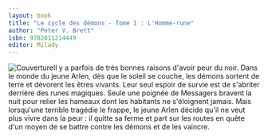 ```yaml
---
layout: book
title: "Le cycle des démons - Tome 1 : L'Homme-rune"
author: "Peter V. Brett"
isbn: 9782811214449
editor: Milady
---
```


![Couverture](/img/9782811214449.jpg)Il y a parfois de très bonnes raisons d'avoir peur du noir. Dans le monde du jeune Arlen, dès que le soleil se couche, les démons sortent de terre et dévorent les êtres vivants. Leur seul espoir de survie est de s'abriter derrière des runes magiques. Seule une poignée de Messagers bravent la nuit pour relier les hameaux dont les habitants ne s'éloignent jamais. Mais lorsqu'une terrible tragédie le frappe, le jeune Arlen décide qu'il ne veut plus vivre dans la peur : il quitte sa ferme et part sur les routes en quête d'un moyen de se battre contre les démons et de les vaincre.